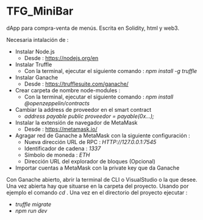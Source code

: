 # TFG_MiniBar
dApp para compra-venta de menús. Escrita en Solidity, html y web3.

Necesaria intalación de :

- Instalar Node.js
  - Desde : https://nodejs.org/en 
- Instalar Truffle
  - Con la terminal, ejecutar el siguiente comando : *npm install -g truffle*
- Instalar Ganache
  - Desde : https://trufflesuite.com/ganache/ 
- Crear carpeta de nombre node-modules :
  - Con la terminal, ejecutar el siguiente comando : *npm install @openzeppelin/contracts*
- Cambiar la address de proveedor en el smart contract
  - *address payable public proveedor = payable(0x...);*
- Instalar la extensión de navegador de MetaMask
  - Desde : https://metamask.io/ 
- Agragar red de Ganache a MetaMask con la siguiente configuración :
  - Nueva dirección URL de RPC : *HTTP://127.0.0.1:7545*
  - Identificador de cadena : *1337*
  - Símbolo de moneda : *ETH*
  - Dirección URL del explorador de bloques (Opcional)
- Importar cuentas a MetaMask con la private key que da Ganache

Con Ganache abierto, abrir la terminal de CLI o VisualStudio o la que desee. Una vez abierta hay que situarse en la carpeta del proyecto. Usando por ejemplo el comando *cd* . Una vez en el directorio del proyecto ejecutar : 

- *truffle migrate*
- *npm run dev*

